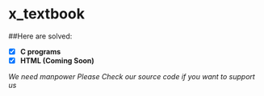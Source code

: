 # x_textbook

##Here are solved:

- [x] **C programs**
- [x] **HTML (Coming Soon)**

*We need manpower*
*Please Check our source code if you want to support us*